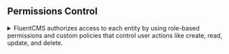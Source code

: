 

## Permissions Control
<details>
  <summary>FluentCMS authorizes access to each entity by using role-based permissions and custom policies that control user actions like create, read, update, and delete.</summary>

Fluent CMS' permission control module is decoupled from the Content Management module, allowing you to implement your own permission logic or forgo permission control entirely.
The built-in permission control in Fluent CMS offers four privilege types for each entity:
- **ReadWrite**: Full access to read and write.
- **RestrictedReadWrite**: Users can only modify records they have created.
- **Readonly**: View-only access.
- **RestrictedReadonly**: Users can only view records they have created.

Additionally, Fluent CMS supports custom roles, where a user's privileges are a combination of their individual entity privileges and the privileges assigned to their role.

To enable fluentCMS' build-in permission control feature, add the following line to builder.
```
//add fluent cms' permission control service 
builder.Services.AddDbContext<AppDbContext>(options => options.UseSqlite(connectionString));
builder.AddCmsAuth<IdentityUser, IdentityRole, AppDbContext>();
```
And add the follow line after app was built
```
//user fluent permission control feature
app.UseCmsAuth<IdentityUser>();
InvalidParamExceptionFactory.CheckResult(await app.EnsureCmsUser("sadmin@cms.com", "Admin1!", [Roles.Sa]));
InvalidParamExceptionFactory.CheckResult(await app.EnsureCmsUser("admin@cms.com", "Admin1!", [Roles.Admin]));
```
Behind the scene, fluentCMS leverage the hook mechanism.
</details>
